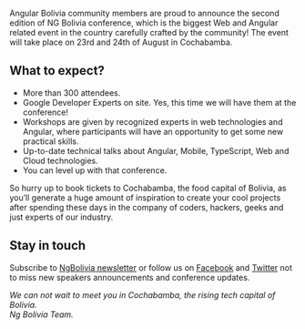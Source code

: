 Angular Bolivia community members are proud to announce the second edition of NG Bolivia conference, which is the biggest Web and Angular related event in the country carefully crafted by the community! The event will take place on 23rd and 24th of August in Cochabamba.

<!-- <div layout horizontal center-justified>
  <a href="https://2event.com/events/800690" rel="noopener noreferrer">
    <paper-button primary>Buy ticket</paper-button>
  </a>
</div> -->

<h2>  What to expect? </h2> 

<ul>
  <li>More than 300 attendees.</li>
  <li>Google Developer Experts on site. Yes, this time we will have them at the conference!</li>
  <li>Workshops are given by recognized experts in web technologies and Angular, where participants will have an opportunity to get some new practical skills.</li>
  <li>Up-to-date technical talks about Angular, Mobile, TypeScript, Web and Cloud technologies.</li>
  <li>You can level up with that conference.</li>
</ul>

So hurry up to book tickets to Cochabamba, the food capital of Bolivia, as you’ll generate a huge amount of inspiration to create your cool projects after spending these days in the company of coders, hackers, geeks and just experts of our industry.

<h2>  Stay in touch  </h2> 

Subscribe to [NgBolivia newsletter](https://ng-bolivia.us18.list-manage.com/subscribe/post?u=c936d9c2d7735e2d92050aaea&amp;id=8a9443bf81) or follow us on [Facebook](https://www.facebook.com/angular.bolivia/) and [Twitter](https://twitter.com/angularBolivia) not to miss new speakers announcements and conference updates.
<br/>
<p>
  <span>
    <i> We can not wait to meet you in Cochabamba, the rising tech capital of Bolivia.</br>
    Ng Bolivia Team. </i>
  </span>
</p>

